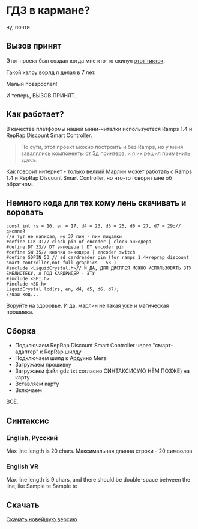 # ГДЗ в кармане?
ну, почти

## Вызов принят
Этот проект был создан когда мне кто-то скинул [этот тикток](https://youtu.be/l5UoIq3z8iU).

Такой хэлоу ворлд я делал в 7 лет.

Малый повзрослел!

И теперь, ВЫЗОВ ПРИНЯТ.
## Как работает?
В качестве платформы нашей мини-читалки используетеся Ramps 1.4 и RepRap Discount Smart Controller.
> По сути, этот проект можно построить и без Ramps, но у меня завалялись компоненты от 3д принтера, и я их решил применить здесь.

Как говорит интернет - только велкий Марлин может работать с Ramps 1.4 и RepRap Discount Smart Controller, но что-то говорит мне об обратном..
## Немного кода для тех кому лень скачивать и воровать
```
const int rs = 16, en = 17, d4 = 23, d5 = 25, d6 = 27, d7 = 29;//дисплей
//я тут не написал, но 37 пин - пин пищалки
#define CLK 31// clock pin of encoder | clock энкодера
#define DT 33// DT энкодера | DT encoder pin
#define SW 35// кнопка энкодера | encoder switch
#define SDPIN 53 // sd cardreader pin (for ramps 1.4+reprap discount smart controller,not full graphics - 53 )
#include <LiquidCrystal.h>// И ДА, ДЛЯ ДИСПЛЕЯ МОЖНО ИСПОЛЬЗОВАТЬ ЭТУ БИБЛИОТЕКУ, А ПОД КАРДРИДЕР - ЭТУ
#include <SPI.h>
#include <SD.h>
LiquidCrystal lcd(rs, en, d4, d5, d6, d7);
//ваш код...
```
Воруйте на здоровье.
И да, марлин не такая уже и магическая прошивка.
## Сборка

- Подключаем RepRap Discount Smart Controller через "смарт-адаптер" к RepRap шилду
- Подключаем шилд к Ардуино Мега
- Загружаем прошивку
- Загружаем файл gdz.txt согласно СИНТАКСИСУ(О НЁМ ПОЗЖЕ) на карту
- Вставляем карту
- Включаем

ВСЁ.
## Синтаксис
### English, Русский
Max line length is 20 chars.
Максимальная длинна строки - 20 символов
### English VR
Max line length is 9 chars, and there should be double-space between the line,like
Sample te  Sample te

## Скачать

[Скачать новейшую версию](https://github.com/MrCheatEugene/gdz/releases/latest)
